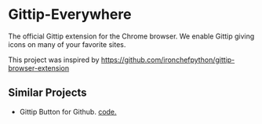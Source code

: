 Gittip-Everywhere
=================

The official Gittip extension for the Chrome browser. We enable Gittip giving icons on many of your favorite sites.

This project was inspired by https://github.com/ironchefpython/gittip-browser-extension

## Similar Projects

- Gittip Button for Github.
  [code.](https://github.com/nathancahill/gittip-button)

